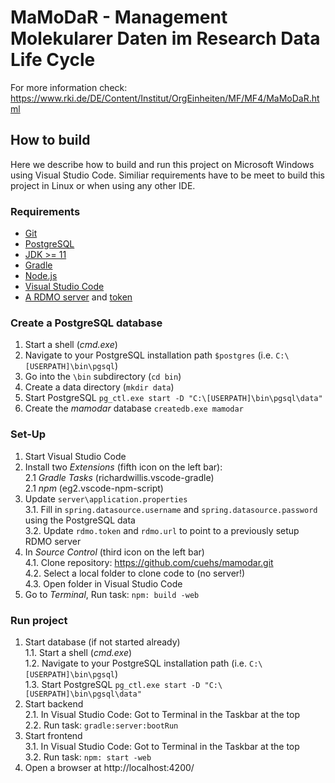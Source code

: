 # MaMoDaR - Management Molekularer Daten im Research Data Life Cycle

For more information check: https://www.rki.de/DE/Content/Institut/OrgEinheiten/MF/MF4/MaMoDaR.html

## How to build
Here we describe how to build and run this project on Microsoft Windows using Visual Studio Code. Similiar requirements have to be meet to build this project in Linux or when using any other IDE.  

### Requirements

- [Git](https://git-scm.com/download/win)
- [PostgreSQL](https://www.postgresql.org/download/windows/)
- [JDK >= 11](https://adoptopenjdk.net/)
- [Gradle](https://gradle.org/install/#manually)
- [Node.js](https://nodejs.org/en/)
- [Visual Studio Code](https://code.visualstudio.com/)
- [A RDMO server](https://rdmorganiser.github.io/) and [token](https://rdmo.readthedocs.io/en/latest/administration/api.html?highlight=token#authentication)

### Create a PostgreSQL database

1. Start a shell (*cmd.exe*)
2. Navigate to your PostgreSQL installation path `$postgres` (i.e. `C:\[USERPATH]\bin\pgsql`)
3. Go into the `\bin` subdirectory (`cd bin`)
4. Create a data directory (`mkdir data`)
5. Start PostgreSQL `pg_ctl.exe start -D "C:\[USERPATH]\bin\pgsql\data"`
6. Create the *mamodar* database `createdb.exe mamodar`

### Set-Up

1. Start Visual Studio Code
2. Install two *Extensions* (fifth icon on the left bar):  
   2.1 *Gradle Tasks* (richardwillis.vscode-gradle)  
   2.1 *npm* (eg2.vscode-npm-script)  
3. Update `server\application.properties`   
   3.1. Fill in `spring.datasource.username` and `spring.datasource.password` using the PostgreSQL data  
   3.2. Update `rdmo.token` and `rdmo.url` to point to a previously setup RDMO server
4. In *Source Control* (third icon on the left bar)  
   4.1. Clone repository: https://github.com/cuehs/mamodar.git  
   4.2. Select a  local folder to clone code to (no server!)  
   4.3. Open folder in Visual Studio Code  
5. Go to *Terminal*, Run task: `npm: build -web`  

### Run project

1. Start database (if not started already)  
   1.1. Start a shell (*cmd.exe*)  
   1.2. Navigate to your PostgreSQL installation path (i.e. `C:\[USERPATH]\bin\pgsql`)  
   1.3. Start PostgreSQL `pg_ctl.exe start -D "C:\[USERPATH]\bin\pgsql\data"`  
2. Start backend  
   2.1. In Visual Studio Code: Got to Terminal in the Taskbar at the top  
   2.2. Run task: `gradle:server:bootRun`  
3. Start frontend  
   3.1. In Visual Studio Code: Got to Terminal in the Taskbar at the top  
   3.2. Run task: `npm: start -web`  
4. Open a browser at http://localhost:4200/  
